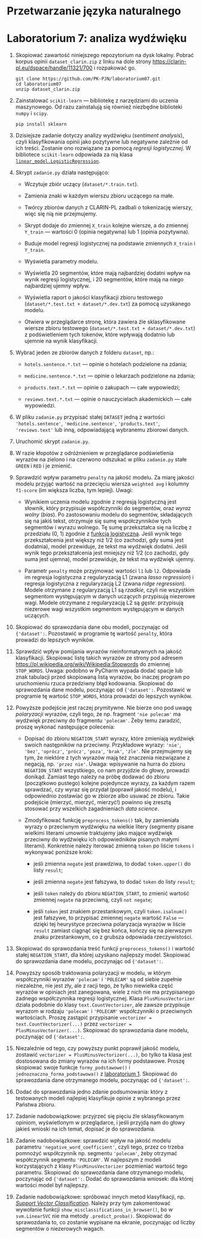 # Przetwarzanie języka naturalnego
# Laboratorium 7: analiza wydźwięku

1. Skopiować zawartość niniejszego repozytorium
na dysk lokalny. Pobrać korpus opinii `dataset_clarin.zip`
z linku na dole strony https://clarin-pl.eu/dspace/handle/11321/700
i rozpakować go.

    ```
    git clone https://github.com/PK-PJN/laboratorium07.git
    cd laboratorium07
    unzip dataset_clarin.zip
    ```

2. Zainstalować `scikit-learn` — bibliotekę
z narzędziami do uczenia maszynowego.
Od razu zainstalują się również niezbędne
biblioteki `numpy` i `scipy`.

    ```
    pip install sklearn
    ```

3. Dzisiejsze zadanie dotyczy analizy
wydźwięku (*sentiment analysis*), czyli
klasyfikowania opinii jako pozytywne
lub negatywne zależnie od ich treści.
Zostanie ono rozwiązane za pomocą
*regresji logistycznej*. W bibliotece
`scikit-learn` odpowiada za nią klasa
[`linear_model.LogisticRegression`](https://scikit-learn.org/stable/modules/generated/sklearn.linear_model.LogisticRegression.html).

4. Skrypt `zadanie.py` działa następująco:

    * Wczytuje zbiór uczący
    (`dataset/*.train.txt`).

    * Zamienia znaki w każdym wierszu
    zbioru uczącego na małe.

    * Twórcy zbiorów danych z CLARIN-PL
    zadbali o tokenizację wierszy,
    więc się nią nie przejmujemy.

    * Skrypt dodaje do zmiennej `X_train`
    kolejne wiersze, a do zmiennej
    `Y_train` — wartości 0 (opinia
    negatywna) lub 1 (opinia pozytywna).

    * Buduje model regresji logistycznej
    na podstawie zmiennych `X_train`
    i `Y_train`.

    * Wyświetla parametry modelu.

    * Wyświetla 20 segmentów, które
    mają najbardziej dodatni wpływ
    na wynik regresji logistycznej,
    i 20 segmentów, które mają
    na niego najbardziej ujemny wpływ.

    * Wyświetla raport o jakości
    klasyfikacji zbioru testowego
    (`dataset/*.test.txt + dataset/*.dev.txt`)
    za pomocą uzyskanego modelu.

    * Otwiera w przeglądarce stronę,
    która zawiera źle sklasyfikowane
    wiersze zbioru testowego
    (`dataset/*.test.txt + dataset/*.dev.txt`)
    z podświetleniem tych tokenów,
    które wpływają dodatnio
    lub ujemnie na wynik klasyfikacji.

5. Wybrać jeden ze zbiorów danych
z folderu `dataset`, np.:

    * `hotels.sentence.*.txt` — opinie o hotelach podzielone na zdania;

    * `medicine.sentence.*.txt` — opinie o lekarzach podzielone na zdania;

    * `products.text.*.txt` — opinie o zakupach — całe wypowiedzi;

    * `reviews.text.*.txt` — opinie o nauczycielach akademickich
    — całe wypowiedzi.

6. W pliku `zadanie.py` przypisać stałej
`DATASET` jedną z wartości `'hotels.sentence'`,
`'medicine.sentence'`, `'products.text'`,
`'reviews.text'` lub inną, odpowiadającą
wybranemu zbiorowi danych.

7. Uruchomić skrypt `zadanie.py`.

8. W razie kłopotów z odróżnieniem
w przeglądarce podświetlenia wyrazów
na zielono i na czerwono odszukać w pliku
`zadanie.py` stałe `GREEN` i `RED`
i je zmienić.

9. Sprawdzić wpływ parametru `penalty`
na jakość modelu. Za miarę jakości modelu
przyjąć wartość na przecięciu wiersza
`weighted avg` i kolumny `f1-score`
(im większa liczba, tym lepiej).
Uwagi:

    * Wynikiem uczenia modelu zgodnie
    z regresją logistyczną jest słownik,
    który przypisuje współczynniki do segmentów,
    oraz *wyraz wolny* (*bias*).
    Po zastosowaniu modelu do segmentów,
    składających się na jakiś tekst,
    otrzymuje się sumę współczynników tych segmentów
    i wyrazu wolnego. Tę sumę przekształca
    się na liczbę z przedziału (0, 1)
    zgodnie z [funkcją logistyczną](https://en.wikipedia.org/wiki/Logistic_function).
    Jeśli wynik tego przekształcenia
    jest większy niż 1/2 (co zachodzi,
    gdy suma jest dodatnia), model przewiduje,
    że tekst ma wydźwięk dodatni.
    Jeśli wynik tego przekształcenia
    jest mniejszy niż 1/2 (co zachodzi,
    gdy suma jest ujemna), model przewiduje,
    że tekst ma wydźwięk ujemny.

    * Parametr `penalty` może przyjmować
    wartości `l1` lub `l2`. Odpowiada im
    regresja logistyczna z regularyzacją L1
    (zwana *lasso regression*) i regresja
    logistyczna z regularyzacją L2 (zwana
    *ridge regression*). Modele otrzymane
    z regularyzacją L1 są *rzadkie*, czyli
    nie wszystkim segmentom występującym
    w danych uczących przypisują niezerowe wagi.
    Modele otrzymane z regularyzacją L2
    są *gęste*: przypisują niezerowe wagi
    wszystkim segmentom występującym w danych
    uczących.

10. Skopiować do sprawozdania dane
obu modeli, poczynając od `{'dataset':`.
Pozostawić w programie tę wartość `penalty`,
która prowadzi do lepszych wyników.

11. Sprawdzić wpływ pomijania wyrazów
nieinformatywnych na jakość klasyfikacji.
Skopiować listę takich wyrazów
ze strony pod adresem https://pl.wikipedia.org/wiki/Wikipedia:Stopwords
do zmiennej `STOP_WORDS`.
Uwaga: podobno w PyCharm wypada dodać spacje
lub znak tabulacji przed skopiowaną listą wyrazów,
bo inaczej program po uruchomieniu
rzuca przedziwny błąd kodowania.
Skopiować do sprawozdania dane modelu,
poczynając od `{'dataset':`.
Pozostawić w programie tę wartość `STOP_WORDS`,
która prowadzi do lepszych wyników.

12. Powyższe podejście jest raczej
prymitywne. Nie bierze ono pod uwagę
*polaryzacji* wyrazów, czyli tego,
że np. fragment `'nie polecam'` ma wydźwięk
przeciwny do fragmentu `'polecam'`.
Żeby temu zaradzić, proszę wykonać
następujące polecenia:

    * Dopisać do zbioru `NEGATION_START`
    wyrazy, które zmieniają wydźwięk
    swoich następników na przeciwny.
    Przykładowe wyrazy: `'nie'`, `'bez'`,
    `'oprócz'`, `'prócz'`, `'poza'`, `'brak'`,
    `'źle'`. Nie przejmujemy się tym,
    że niektóre z tych wyrazów mają też
    znaczenia niezwiązane z negacją,
    np. `'przez nie'`. Uwaga: wpisywanie na hurra
    do zbioru `NEGATION_START` wszystkiego,
    co nam przyjdzie do głowy, prowadzi donikąd.
    Zamiast tego należy na próbę dodawać do zbioru
    (początkowo pustego) kolejne pojedyncze wyrazy,
    za każdym razem sprawdzać, czy wyraz się przydał
    (poprawił jakość modelu), i odpowiednio
    zostawiać go w zbiorze albo usuwać ze zbioru.
    Takie podejście (mierzyć, mierzyć, mierzyć!)
    powinno się zresztą stosować przy wszelkich
    zagadnieniach *data science*.

    * Zmodyfikować funkcję `preprocess_tokens()`
    tak, by zamieniała wyrazy o przeciwnym wydźwięku
    na wielkie litery (segmenty pisane wielkimi
    literami umownie traktujemy jako mające wydźwięk
    przeciwny do wydźwięku ich odpowiedników pisanych
    małymi literami). Konkretnie należy iterować
    zmienną `token` po liście `tokens` i wykonywać
    poniższe kroki:

        * jeśli zmienna `negate` jest prawdziwa,
        to dodać `token.upper()` do listy `result`;

        * jeśli zmienna `negate` jest fałszywa,
        to dodać `token` do listy `result`;

        * jeśli `token` należy do zbioru `NEGATION_START`,
        to zmienić wartość zmiennej `negate` na przeciwną,
        czyli `not negate`;

        * jeśli `token` jest znakiem przestankowym,
        czyli `token.isalnum()` jest fałszywe,
        to przypisać zmiennej `negate` wartość `False`
        — dzięki tej heurystyce przeciwna polaryzacja
        wyrazów w liście `result` zamiast ciągnąć się
        bez końca, kończy się na pierwszym znaku
        przestankowym, co z grubsza odpowiada rzeczywistości.

13. Skopiować do sprawozdania treść funkcji
`preprocess_tokens()` i wartość stałej `NEGATION_START`,
dla której uzyskano najlepszy model.
Skopiować do sprawozdania dane modelu,
poczynając od `{'dataset':`.

14. Powyższy sposób traktowania polaryzacji w modelu,
w którym współczynniki wyrazów `'polecam'` i `'POLECAM'`
są od siebie zupełnie niezależne, nie jest zły,
ale z racji tego, że tylko niewielka część wyrazów
w opiniach jest zanegowana, wiele z nich nie ma
przypisanego żadnego współczynnika regresji logistycznej.
Klasa `PlusMinusVectorizer` działa podobnie do klasy
`text.CountVectorizer`, ale zawsze przypisuje wyrazom
w rodzaju `'polecam'` i `'POLECAM'` współczynniki
o przeciwnych wartościach. Proszę zastąpić przypisanie
`vectorizer = text.CountVectorizer(...)` przez
`vectorizer = PlusMinusVectorizer(...)`.
Skopiować do sprawozdania dane modelu,
poczynając od `{'dataset':`.

15. Niezaleźnie od tego, czy powyższy punkt poprawił
jakość modelu, zostawić `vectorizer = PlusMinusVectorizer(...)`,
bo tylko ta klasa jest dostosowana do zmiany wyrazów
na ich formy podstawowe. Proszę skopiować swoje funkcje
`formy_podstawowe()` i `jednoznaczna_forma_podstawowa()` z
[laboratorium 1](https://github.com/PK-PJN/laboratorium01).
Skopiować do sprawozdania dane otrzymanego modelu,
poczynając od `{'dataset':`.

16. Dodać do sprawozdania jedno zdanie podsumowania:
który z testowanych modeli najlepiej klasyfikuje
opinie z wybranego przez Państwa zbioru.

17. Zadanie nadobowiązkowe: przyjrzeć
się pięciu źle sklasyfikowanym opiniom,
wyświetlonym w przeglądarce, i jeśli
przyjdą nam do głowy jakieś wnioski
na ich temat, dopisać je do sprawozdania.

18. Zadanie nadobowiązkowe: sprawdzić
wpływ na jakość modelu parametru
`'negative_word_coefficient'`,
czyli tego, przez co trzeba pomnożyć współczynnik
np. segmentu `'polecam'`, żeby otrzymać
współczynnik segmentu `'POLECAM'`.
W najlepszym z modeli
korzystających z klasy `PlusMinusVectorizer`
pozmieniać wartość tego parametru.
Skopiować do sprawozdania dane otrzymanego modelu,
poczynając od `{'dataset':`.
Dodać do sprawozdania wniosek:
dla której wartości model był najlepszy.

19. Zadanie nadobowiązkowe: spróbować
innych metod klasyfikacji, np.
[*Support Vector Classification*](https://scikit-learn.org/stable/modules/generated/sklearn.svm.LinearSVC.html).
Należy przy tym zakomentować wywołanie funkcji
`show_misclassifications_in_browser()`,
bo w `svm.LinearSVC` nie ma metody
`.predict_proba()`.
Skopiować do sprawozdania to,
co zostanie wypisane na ekranie,
poczynając od liczby segmentów
o niezerowych wagach.

